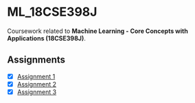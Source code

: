 # ML_18CSE398J
Coursework related to **Machine Learning - Core Concepts with Applications (18CSE398J)**.

## Assignments
- [x] [Assignment 1](https://www.kaggle.com/sid321axn/malicious-urls-dataset)
- [x] [Assignment 2](https://github.com/akshat-rawat/ML_18CSE398J/tree/main/LinearRegression)
- [x] [Assignment 3](https://github.com/akshat-rawat/ML_18CSE398J/tree/main/Classification)